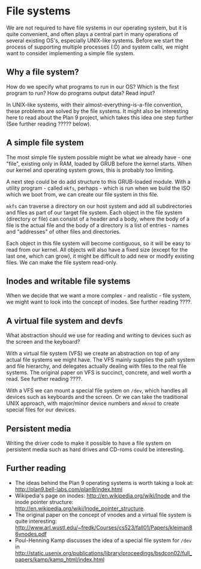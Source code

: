 # File systems

We are not required to have file systems in our operating system, but it is
quite convenient, and often plays a central part in many operations of several
existing OS's, especially UNIX-like systems. Before we start the process of
supporting multiple processes (:D) and system calls, we might want to consider
implementing a simple file system. 

## Why a file system?

How do we specify what programs to run in our OS? Which is the first program to
run? How do programs output data? Read input?

In UNIX-like systems, with their almost-everything-is-a-file convention, these
problems are solved by the file systems. It might also be interesting here to
read about the Plan 9 project, which takes this idea one step further (See
further reading ????? below).

## A simple file system

The most simple file system possible might be what we already have - one
"file", existing only in RAM, loaded by GRUB before the kernel starts. When our
kernel and operating system grows, this is probably too limiting.

A next step could be do add structure to this GRUB-loaded module. With a
utility program - called `mkfs`, perhaps - which is run when we build the ISO
which we boot from, we can create our file system in this file.

`mkfs` can traverse a directory on our host system and add all subdirectories
and files as part of our target file system. Each object in the file system
(directory or file) can consist of a header and a body, where the body of a
file is the actual file and the body of a directory is a list of entries -
names and "addresses" of other files and directories.

Each object in this file system will become contiguous, so it will be easy to
read from our kernel. All objects will also have a fixed size (except for the
last one, which can grow), it might be difficult to add new or modify existing
files. We can make the file system read-only.

## Inodes and writable file systems

When we decide that we want a more complex - and realistic - file system, we
might want to look into the concept of inodes. See further reading ????.

## A virtual file system and devfs

What abstraction should we use for reading and writing to devices such as the
screen and the keyboard?

With a virtual file system (VFS) we create an abstraction on top of any actual
file systems we might have. The VFS mainly supplies the path system and file
hierarchy, and delegates actually dealing with files to the real file systems.
The original paper on VFS is succinct, concrete, and well worth a read. See
further reading ????.

With a VFS we can mount a special file system on `/dev`, which handles all
devices such as keyboards and the screen. Or we can take the traditional UNIX
approach, with major/minor device numbers and `mknod` to create special files
for our devices.

## Persistent media

Writing the driver code to make it possible to have a file system on persistent
media such as hard drives and CD-roms could be interesting.

## Further reading

- The ideas behind the Plan 9 operating systems is worth taking a look at:
  <http://plan9.bell-labs.com/plan9/index.html>
- Wikipedia's page on inodes: <http://en.wikipedia.org/wiki/Inode> and the
  inode pointer structure:
  <http://en.wikipedia.org/wiki/Inode_pointer_structure>.
- The original paper on the concept of vnodes and a virtual file system is
  quite interesting:
  <http://www.arl.wustl.edu/~fredk/Courses/cs523/fall01/Papers/kleiman86vnodes.pdf>
- Poul-Henning Kamp discusses the idea of a special file system for `/dev` in
  <http://static.usenix.org/publications/library/proceedings/bsdcon02/full_papers/kamp/kamp_html/index.html>

